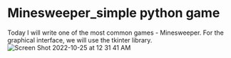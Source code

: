 # Minesweeper_simple python game
Today I will write one of the most common games - Minesweeper. For the graphical interface, we will use the tkinter library.![Screen Shot 2022-10-25 at 12 31 41 AM](https://user-images.githubusercontent.com/45031131/197691059-48631a79-d217-4a83-969e-e60802dd844d.png)
